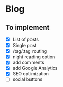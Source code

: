 # Blog

## To implement

- [x] List of posts
- [x] Single post
- [x] /tag/:tag routing
- [x] night reading option
- [x] add comments
- [x] add Google Analytics
- [x] SEO optimization
- [ ] social buttons
